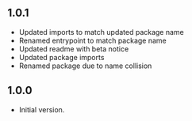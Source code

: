 ## 1.0.1

- Updated imports to match updated package name
- Renamed entrypoint to match package name
- Updated readme with beta notice
- Updated package imports
- Renamed package due to name collision

## 1.0.0

- Initial version.
